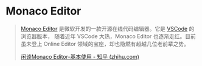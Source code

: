 # Monaco Editor

> [Monaco Editor](https://github.com/microsoft/monaco-editor) 是微软开发的一款开源在线代码编辑器。它是 [VSCode](https://code.visualstudio.com/) 的浏览器版本， 随着近年 VSCode 大热，Monaco Editor 也逐渐走红。目前虽未登上 Online Editor 领域的宝座，却也隐燃有超越几位老前辈之势。
>
> [闲谈Monaco Editor-基本使用 - 知乎 (zhihu.com)](https://zhuanlan.zhihu.com/p/47746336)
